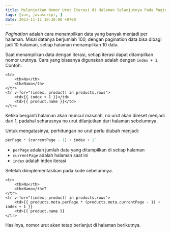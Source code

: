 ```yaml
---
title: Melanjutkan Nomor Urut Iterasi di Halaman Selanjutnya Pada Pagination
tags: [vue, javascript, ]
date: 2023-11-11 10:30:00 +0700
---
```


*Pagination* adalah cara menampilkan data yang banyak menjadi per halaman. Misal datanya berjumlah 100, dengan pagination data bisa dibagi jadi 10 halaman, setiap halaman menampilkan 10 data.

<!--more-->

Saat menampilkan data dengan iterasi, setiap iterasi dapat ditampilkan nomor urutnya. Cara yang biasanya digunakan adalah dengan `index + 1`. Contoh.

```vue
<tr>
    <th>No</th>
    <th>Nama</th>
</tr>
<tr v-for="(index, product) in products.rows">
    <td>{{ index + 1 }}</td>
    <td>{{ product.name }}</td>
</tr>
```

Ketika berganti halaman akan muncul masalah, no urut akan direset menjadi dari 1, padahal seharusnya no urut dilanjutkan dari halaman sebelumnya.

Untuk mengatasinya, perhitungan no urut perlu diubah menjadi:

```javascript
perPage * (currentPage - 1) + index + 1`
```

- `perPage` adalah jumlah data yang ditampilkan di setiap halaman
- `currentPage` adalah halaman saat ini
- `index` adalah index iterasi

Setelah diimplementasikan pada kode sebelumnya.

```vue
<tr>
    <th>No</th>
    <th>Nama</th>T
</tr>
<tr v-for="(index, product) in products.rows">
    <td>{{ products.meta.perPage * (products.meta.currentPage - 1) + index + 1 }}
    <td>{{ product.name }}
</tr>
```

Hasilnya, nomor urut akan tetap berlanjut di halaman berikutnya.
